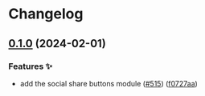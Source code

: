 # Changelog

## [0.1.0](https://github.com/hbstack/docs/compare/modules/social-share-buttons-v0.0.1...modules/social-share-buttons/v0.1.0) (2024-02-01)


### Features ✨

* add the social share buttons module ([#515](https://github.com/hbstack/docs/issues/515)) ([f0727aa](https://github.com/hbstack/docs/commit/f0727aa1f7869dd94f6220142fffc23f36ffca71))
